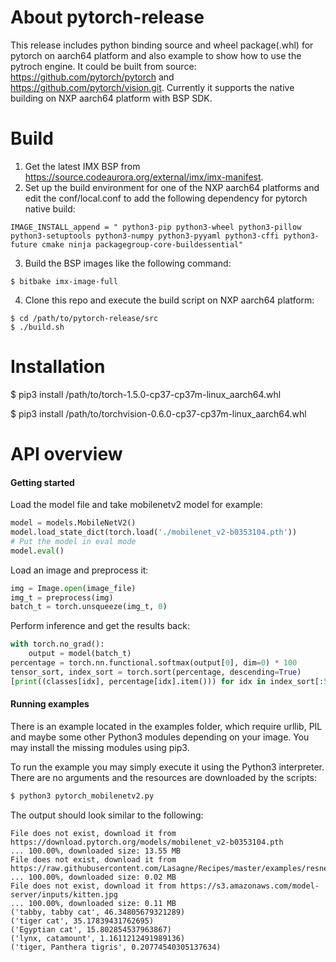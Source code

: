 # About pytorch-release
This release includes python binding source and wheel package(.whl) for pytorch on aarch64 platform and also example to show how to use the pytroch engine. It could be built from source: https://github.com/pytorch/pytorch and https://github.com/pytorch/vision.git. Currently it supports the native building on NXP aarch64 platform with BSP SDK.

# Build
1. Get the latest IMX BSP from https://source.codeaurora.org/external/imx/imx-manifest.
2. Set up the build environment for one of the NXP aarch64 platforms and edit the
conf/local.conf to add the following dependency for pytorch native build:
```
IMAGE_INSTALL_append = " python3-pip python3-wheel python3-pillow python3-setuptools python3-numpy python3-pyyaml python3-cffi python3-future cmake ninja packagegroup-core-buildessential"
```
3. Build the BSP images like the following command:
```
$ bitbake imx-image-full
```
4. Clone this repo and execute the build script on NXP aarch64 platform:
```
$ cd /path/to/pytorch-release/src
$ ./build.sh
```

# Installation
$ pip3 install /path/to/torch-1.5.0-cp37-cp37m-linux_aarch64.whl

$ pip3 install /path/to/torchvision-0.6.0-cp37-cp37m-linux_aarch64.whl

# API overview

#### Getting started
Load the model file and take mobilenetv2 model for example:
```python
model = models.MobileNetV2()
model.load_state_dict(torch.load('./mobilenet_v2-b0353104.pth'))
# Put the model in eval mode
model.eval()
```
Load an image and preprocess it:
```python
img = Image.open(image_file)
img_t = preprocess(img)
batch_t = torch.unsqueeze(img_t, 0)
```
Perform inference and get the results back:
```python
with torch.no_grad():
    output = model(batch_t)
percentage = torch.nn.functional.softmax(output[0], dim=0) * 100
tensor_sort, index_sort = torch.sort(percentage, descending=True)
[print((classes[idx], percentage[idx].item())) for idx in index_sort[:5]]
```

#### Running examples

There is an example located in the examples folder, which require urllib, PIL and maybe some other Python3 modules depending on your image.
You may install the missing modules using pip3.

To run the example you may simply execute it using the Python3 interpreter. There are no arguments and the resources are downloaded by the scripts:
```bash
$ python3 pytorch_mobilenetv2.py
```

The output should look similar to the following:
```
File does not exist, download it from https://download.pytorch.org/models/mobilenet_v2-b0353104.pth
... 100.00%, downloaded size: 13.55 MB
File does not exist, download it from https://raw.githubusercontent.com/Lasagne/Recipes/master/examples/resnet50/imagenet_classes.txt
... 100.00%, downloaded size: 0.02 MB
File does not exist, download it from https://s3.amazonaws.com/model-server/inputs/kitten.jpg
... 100.00%, downloaded size: 0.11 MB
('tabby, tabby cat', 46.34805679321289)
('tiger cat', 35.17839431762695)
('Egyptian cat', 15.802854537963867)
('lynx, catamount', 1.1611212491989136)
('tiger, Panthera tigris', 0.20774540305137634)


```
